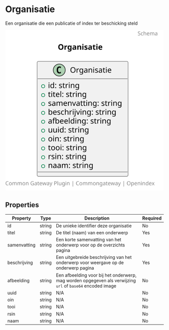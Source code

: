 # Organisatie

Een organisatie die een publicatie of index ter beschicking steld

![Class Diagram](https://github.com/CommonGateway/OpenIndex/blob/main/docs/schema/organisatie.svg)

## Properties

| Property | Type | Description | Required |
|----------|------|-------------|----------|
| id | string | De unieke identifier deze organisatie | No |
| titel | string | De titel (naam) van een onderwerp | Yes |
| samenvatting | string | Een korte samenvatting van het onderwerp voor op de overzichts pagina | Yes |
| beschrijving | string | Een uitgebreide beschrijving van het onderwerp voor weergave op de onderwerp pagina | Yes |
| afbeelding | string | Een afbeelding voor bij het onderwerp, mag worden opgegeven als verwijzing `url` of `base64` encoded image | No |
| uuid | string | N/A | No |
| oin | string | N/A | No |
| tooi | string | N/A | No |
| rsin | string | N/A | No |
| naam | string | N/A | No |
